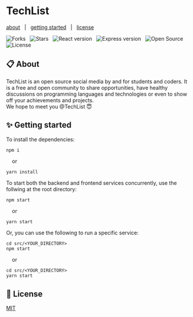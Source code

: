 # TechList

[about](https://github.com/DarkFalc0n/TechList/blob/master/README.md#-about)&nbsp;&nbsp;&nbsp;|&nbsp;&nbsp;&nbsp;[getting started](https://github.com/DarkFalc0n/TechList/blob/master/README.md#-getting-started)&nbsp;&nbsp;&nbsp;|&nbsp;&nbsp;&nbsp;[license](https://github.com/DarkFalc0n/TechList/blob/master/README.md#-license)

![Forks](https://badgen.net/github/forks/DarkFalc0n/TechList?icon=github&scale=1.2&color=red&cache=300) &nbsp;
![Stars](https://badgen.net/github/stars/DarkFalc0n/TechList?icon=https://upload.wikimedia.org/wikipedia/commons/a/a3/Orange_star.svg&scale=1.2&color=orange&cache=300) &nbsp;
![React version](https://badgen.net/badge/React/v18.2.0/blue?icon=https://upload.wikimedia.org/wikipedia/commons/a/a7/React-icon.svg&scale=1.2) &nbsp;
![Express version](https://badgen.net/badge/Express/v4.18.2/green?icon=https://cdn.worldvectorlogo.com/logos/nodejs-icon.svg&scale=1.2) &nbsp;
![Open Source](https://badgen.net/badge/open/source/cyan?scale=1.2) &nbsp;
![License](https://badgen.net/badge/license/MIT/purple?scale=1.2) &nbsp;
<br>

## 📋 About 
TechList is an open source social media by and for students and coders. It is a free and open community to share opportunities, have healthy discussions on programming languages and technologies or even to show off your achievements and projects.
<br>
We hope to meet you @TechList 😇

## ✨ Getting started

To install the dependencies:
```bash
npm i
```
&nbsp; &nbsp; or
```
yarn install
```
To start both the backend and frontend services concurrently, use the follwing at the root directory:
```
npm start
```
&nbsp; &nbsp; or
```
yarn start
```
Or, you can use the following to run a specific service:
```
cd src/<YOUR_DIRECTORY>
npm start
```
&nbsp; &nbsp; or
```
cd src/<YOUR_DIRECTORY>
yarn start
```


## 📜 License
[MIT](https://github.com/DarkFalc0n/TechList/blob/master/LICENSE)
